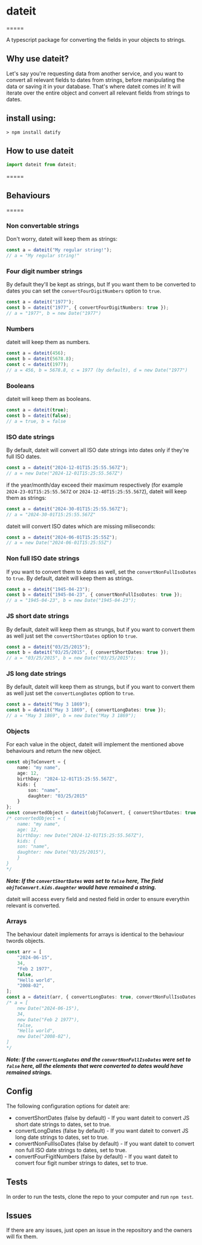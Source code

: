 # dateit
=====

A typescript package for converting the fields in your objects to strings.

## Why use dateit?
Let's say you're requesting data from another service, and you want to convert all relevant fields to dates from strings, before manipulating the data or saving it in your database. That's where dateit comes in! It will iterate over the entire object and convert all relevant fields from strings to dates.

## install using:
`> npm install datify`

## How to use dateit
```ts
import dateit from dateit;
```
=====

## Behaviours
=====

### Non convertable strings
Don't worry, dateit will keep them as strings:

```ts
const a = dateit("My regular string!");
// a = "My regular string!"
```

### Four digit number strings
By default they'll be kept as strings, but If you want them to be converted to dates you can set the ```convertFourDigitNumbers``` option to ```true```.
```ts
const a = dateit("1977");
const b = dateit("1977", { convertFourDigitNumbers: true });
// a = "1977", b = new Date("1977")
```

### Numbers
dateit will keep them as numbers.

```ts
const a = dateit(456);
const b = dateit(5678.8);
const c = dateit(1977);
// a = 456, b = 5678.8, c = 1977 (by default), d = new Date("1977")
```

### Booleans
dateit will keep them as booleans.

```ts
const a = dateit(true);
const b = dateit(false);
// a = true, b = false
```

### ISO date strings
By default, dateit will convert all ISO date strings into dates only if they're full ISO dates.

```ts
const a = dateit("2024-12-01T15:25:55.567Z");
// a = new Date("2024-12-01T15:25:55.567Z")
```

if the year/month/day exceed their maximum respectively (for example ```2024-23-01T15:25:55.567Z``` or ```2024-12-40T15:25:55.567Z```), dateit will keep them as strings:
```ts
const a = dateit("2024-30-01T15:25:55.567Z");
// a = "2024-30-01T15:25:55.567Z"
```

dateit will convert ISO dates which are missing miliseconds:
```ts
const a = dateit("2024-06-01T15:25:55Z");
// a = new Date("2024-06-01T15:25:55Z")
```

### Non full ISO date strings
If you want to convert them to dates as well, set the ```convertNonFullIsoDates``` to ```true```. By default, dateit will keep them as strings.

```ts
const a = dateit("1945-04-23");
const b = dateit("1945-04-23", { convertNonFullIsoDates: true });
// a = "1945-04-23", b = new Date("1945-04-23");
```

### JS short date strings
By default, dateit will keep them as strungs, but if you want to convert them as well just set the ```convertShortDates``` option to ```true```.

```ts
const a = dateit("03/25/2015");
const b = dateit("03/25/2015", { convertShortDates: true });
// a = "03/25/2015", b = new Date("03/25/2015");
```

### JS long date strings
By default, dateit will keep them as strungs, but if you want to convert them as well just set the ```convertLongDates``` option to ```true```.

```ts
const a = dateit("May 3 1869");
const b = dateit("May 3 1869", { convertLongDates: true });
// a = "May 3 1869", b = new Date("May 3 1869");
```

### Objects
For each value in the object, dateit will implement the mentioned above behaviours and return the new object.

```ts
const objToConvert = {
    name: "my name",
    age: 12,
    birthDay: "2024-12-01T15:25:55.567Z",
    kids: {
        son: "name",
        daughter: "03/25/2015"
    }
};
const convertedObject = dateit(objToConvert, { convertShortDates: true });
/* convertedObject = {
    name: "my name",
    age: 12,
    birthDay: new Date("2024-12-01T15:25:55.567Z"),
    kids: {
    son: "name",
    daughter: new Date("03/25/2015"),
    }
}
*/
```
***Note: If the ```convertShortDates``` was set to ```false``` here, The field ```objToConvert.kids.daughter``` would have remained a string.***

dateit will access every field and nested field in order to ensure everythin relevant is converted.

### Arrays
The behaviour dateit implements for arrays is identical to the behaviour twords objects.

```ts
const arr = [
    "2024-06-15",
    34,
    "Feb 2 1977",
    false,
    "Hello world",
    "2008-02",
];
const a = dateit(arr, { convertLongDates: true, convertNonFullIsoDates: true });
/* a = [
    new Date("2024-06-15"),
    34,
    new Date("Feb 2 1977"),
    false,
    "Hello world",
    new Date("2008-02"),  
]
*/
```
***Note: If the ```convertLongDates``` and the ```convertNonFullIsoDates``` were set to ```false``` here, all the elements that were converted to dates would have remained strings.***


## Config
The following configuration options for dateit are:
- convertShortDates (false by default) - If you want dateit to convert JS short date strings to dates, set to true.
- convertLongDates (false by default) - If you want dateit to convert JS long date strings to dates, set to true.
- convertNonFullIsoDates (false by default) - If you want dateit to convert non full ISO date strings to dates, set to true.
- convertFourFigitNumbers (false by default) - If you want dateit to convert four figit number strings to dates, set to true.

## Tests
In order to run the tests, clone the repo to your computer and run ```npm test```.

## Issues
If there are any issues, just open an issue in the repository and the owners will fix them.
